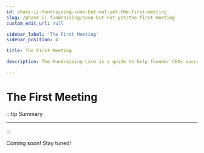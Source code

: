 ```yaml
---
id: phase-ii-fundraising-soon-but-not-yet-the-first-meeting
slug: /phase-ii-fundraising/soon-but-not-yet/the-first-meeting
custom_edit_url: null

sidebar_label: 'The First Meeting'
sidebar_position: 4

title: The First Meeting

description: The Fundraising Lore is a guide to help founder CEOs successfully raise early-stage VC financing from Silicon Valley investors.

---
```


# The First Meeting

:::tip Summary

****

:::

Coming soon! Stay tuned!